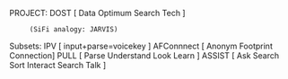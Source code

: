 PROJECT: DOST [ Data Optimum Search Tech ]
        
         (SiFi analogy: JARVIS)

Subsets:
        IPV         [ input+parse=voicekey ]
        AFConnnect  [ Anonym Footprint Connection] 
        PULL        [ Parse Understand Look Learn ]
        ASSIST      [ Ask Search Sort Interact Search Talk ]


        
        
